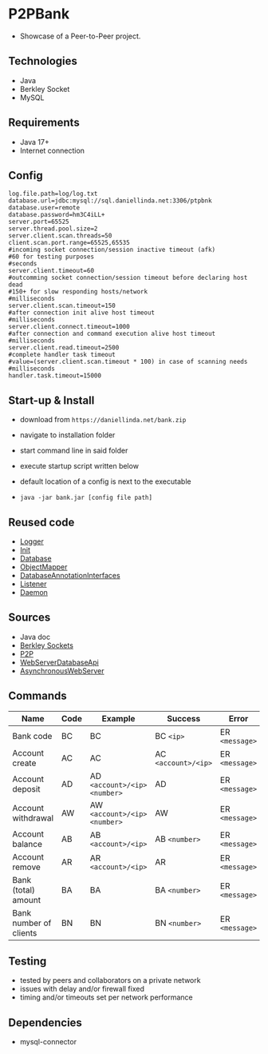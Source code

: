 # P2PBank

- Showcase of a Peer-to-Peer project.

## Technologies

- Java
- Berkley Socket
- MySQL

## Requirements

- Java 17+
- Internet connection

## Config

```properties
log.file.path=log/log.txt
database.url=jdbc:mysql://sql.daniellinda.net:3306/ptpbnk
database.user=remote
database.password=hm3C4iLL+
server.port=65525
server.thread.pool.size=2
server.client.scan.threads=50
client.scan.port.range=65525,65535
#incoming socket connection/session inactive timeout (afk)
#60 for testing purposes
#seconds
server.client.timeout=60
#outcomming socket connection/session timeout before declaring host dead
#150+ for slow responding hosts/network
#milliseconds
server.client.scan.timeout=150
#after connection init alive host timeout
#milliseconds
server.client.connect.timeout=1000
#after connection and command execution alive host timeout
#milliseconds
server.client.read.timeout=2500
#complete handler task timeout
#value=(server.client.scan.timeout * 100) in case of scanning needs
#milliseconds
handler.task.timeout=15000
```

## Start-up & Install

- download from `https://daniellinda.net/bank.zip`
- navigate to installation folder
- start command line in said folder
- execute startup script written below
- default location of a config is next to the executable

- `java -jar bank.jar [config file path]`

## Reused code

- [Logger](https://github.com/WMeindW/WebServerDatabaseApi/tree/main/src/main/java/cz/meind/logger)
- [Init](https://github.com/WMeindW/WebServerDatabaseApi/tree/main/src/main/java/cz/meind/application)
- [Database](https://github.com/WMeindW/WebServerDatabaseApi/tree/main/src/main/java/cz/meind/database)
- [ObjectMapper](https://github.com/WMeindW/WebServerDatabaseApi/tree/main/src/main/java/cz/meind/service/mapper)
- [DatabaseAnnotationInterfaces](https://github.com/WMeindW/WebServerDatabaseApi/tree/main/src/main/java/cz/meind/interfaces)
- [Listener](https://github.com/WMeindW/AsynchronousWebServer/blob/master/src/main/java/cz/meind/service/asynch/Listener.java)
- [Daemon](https://github.com/WMeindW/AsynchronousWebServer/blob/master/src/main/java/cz/meind/service/asynch/Daemon.java)

## Sources

- Java doc
- [Berkley Sockets](https://csperkins.org/teaching/2007-2008/networked-systems/lecture04.pdf)
- [P2P](https://student.cs.uwaterloo.ca/~cs446/1171/Arch_Design_Activity/Peer2Peer.pdf)
- [WebServerDatabaseApi](https://github.com/WMeindW/WebServerDatabaseApi)
- [AsynchronousWebServer](https://github.com/WMeindW/AsynchronousWebServer)

## Commands

| Name                   | Code | Example                        | Success             | Error          |
|------------------------|------|--------------------------------|---------------------|----------------|
| Bank code              | BC   | BC                             | BC `<ip>`           | ER `<message>` |
| Account create         | AC   | AC                             | AC `<account>/<ip>` | ER `<message>` |
| Account deposit        | AD   | AD `<account>/<ip>` `<number>` | AD                  | ER `<message>` |
| Account withdrawal     | AW   | AW `<account>/<ip>` `<number>` | AW                  | ER `<message>` |
| Account balance        | AB   | AB `<account>/<ip>`            | AB `<number>`       | ER `<message>` |
| Account remove         | AR   | AR `<account>/<ip>`            | AR                  | ER `<message>` |
| Bank (total) amount    | BA   | BA                             | BA `<number>`       | ER `<message>` |
| Bank number of clients | BN   | BN                             | BN `<number>`       | ER `<message>` |

## Testing

- tested by peers and collaborators on a private network
- issues with delay and/or firewall fixed
- timing and/or timeouts set per network performance

## Dependencies

- mysql-connector
